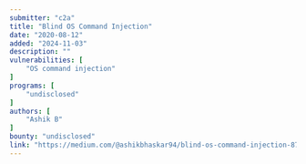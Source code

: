 ```yaml
---
submitter: "c2a"
title: "Blind OS Command Injection"
date: "2020-08-12"
added: "2024-11-03"
description: ""
vulnerabilities: [
    "OS command injection"
]
programs: [
    "undisclosed"
]
authors: [
    "Ashik B"
]
bounty: "undisclosed"
link: "https://medium.com/@ashikbhaskar94/blind-os-command-injection-87910f0d2276"
---
```




